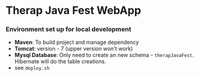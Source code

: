 # Therap Java Fest WebApp

### Environment set up for local development
* **Maven**: To build project and manage dependency
* **Tomcat**: version - 7 (upper version won't work)
* **Mysql Database**: Only need to create an new schema - `therapJavaFest`. 
Hibernate will do the table creations.
* see `deploy.sh`
